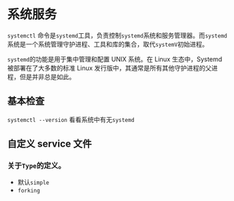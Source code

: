 # 系统服务

`systemctl` 命令是`systemd`工具，负责控制`systemd`系统和服务管理器。而`systemd`系统是一个系统管理守护进程、工具和库的集合，取代`systemV`初始进程。

`systemd`的功能是用于集中管理和配置 UNIX 系统。在 Linux 生态中，Systemd 被部署在了大多数的标准 Linux 发行版中，其通常是所有其他守护进程的父进程，但是并非总是如此。

## 基本检查

`systemctl --version` 看看系统中有无`systemd`

## 自定义 service 文件

### 关于`Type`的定义。

- 默认`simple`
- `forking`
